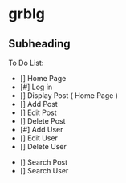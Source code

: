 # grblg

## Subheading

To Do List:
+ [] Home Page
+ [#] Log in
+ [] Display Post ( Home Page )
+ [] Add Post
+ [] Edit Post
+ [] Delete Post
+ [#] Add User
+ [] Edit User
+ [] Delete User

- [] Search Post
- [] Search User
